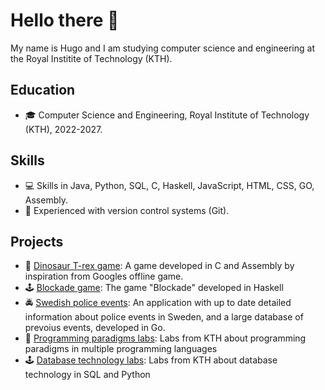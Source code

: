# Hello there 👋

My name is Hugo and I am studying computer science and engineering at the Royal Institite of Technology (KTH).

## Education
* 🎓 Computer Science and Engineering, Royal Institute of Technology (KTH), 2022-2027.

## Skills
* 💻 Skills in Java, Python, SQL, C, Haskell, JavaScript, HTML, CSS, GO, Assembly.
* 🔧 Experienced with version control systems (Git).

## Projects
* 🦖 [Dinosaur T-rex game](https://github.com/hugoahus/chipkit_pixel_game): A game developed in C and Assembly by inspiration from Googles offline game.
* 🕹️ [Blockade game](https://github.com/hugoahus/blockade): The game "Blockade" developed in Haskell
* 🚔 [Swedish police events](https://github.com/hugoahus/swedish-police-events): An application with up to date detailed information about police events in Sweden, and a large database of prevoius events, developed in Go.
* 🤖 [Programming paradigms labs](https://github.com/hugoahus/programming_paradigms): Labs from KTH about programming paradigms in multiple programming languages
* 🕹️ [Database technology labs](https://github.com/hugoahus/database_technology_labs): Labs from KTH about database technology in SQL and Python
